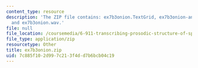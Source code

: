 ```yaml
---
content_type: resource
description: 'The ZIP file contains: ex7b3onion.TextGrid, ex7b3onion-ans.TextGrid,
  and ex7b3onion.wav.'
file: null
file_location: /coursemedia/6-911-transcribing-prosodic-structure-of-spoken-utterances-with-tobi-january-iap-2006/7c885f102d997c213f4dd7b6bcb04c19_ex7b3onion.zip
file_type: application/zip
resourcetype: Other
title: ex7b3onion.zip
uid: 7c885f10-2d99-7c21-3f4d-d7b6bcb04c19
---
```

